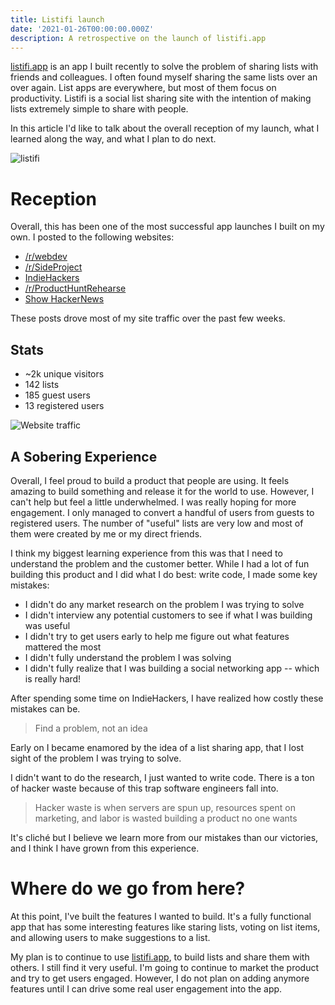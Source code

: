 ```yaml
---
title: Listifi launch
date: '2021-01-26T00:00:00.000Z'
description: A retrospective on the launch of listifi.app
---
```


[listifi.app](https://listifi.app) is an app I built recently to solve the
problem of sharing lists with friends and colleagues. I often found myself
sharing the same lists over an over again. List apps are everywhere, but most of
them focus on productivity. Listifi is a social list sharing site with the
intention of making lists extremely simple to share with people.

In this article I'd like to talk about the overall reception of my launch, what
I learned along the way, and what I plan to do next.

![listifi](/listifi.png)

# Reception

Overall, this has been one of the most successful app launches I built on my
own. I posted to the following websites:

- [/r/webdev](https://www.reddit.com/r/webdev/comments/koyjdx/listifi_sharable_lists/)
- [/r/SideProject](https://www.reddit.com/r/SideProject/comments/kn59t2/listifi_sharable_lists/)
- [IndieHackers](https://indiehackers.com)
- [/r/ProductHuntRehearse](https://www.reddit.com/r/producthuntrehearse/comments/koh6mb/listifi_sharable_lists_request_for_feedback/)
- [Show HackerNews](https://news.ycombinator.com/item?id=25903908)

These posts drove most of my site traffic over the past few weeks.

## Stats

- ~2k unique visitors
- 142 lists
- 185 guest users
- 13 registered users

![Website traffic](/traffic.png)

## A Sobering Experience

Overall, I feel proud to build a product that people are using. It feels amazing
to build something and release it for the world to use. However, I can't help
but feel a little underwhelmed. I was really hoping for more engagement. I only
managed to convert a handful of users from guests to registered users. The
number of "useful" lists are very low and most of them were created by me or my
direct friends.

I think my biggest learning experience from this was that I need to understand
the problem and the customer better. While I had a lot of fun building this
product and I did what I do best: write code, I made some key mistakes:

- I didn't do any market research on the problem I was trying to solve
- I didn't interview any potential customers to see if what I was building was
  useful
- I didn't try to get users early to help me figure out what features mattered
  the most
- I didn't fully understand the problem I was solving
- I didn't fully realize that I was building a social networking app -- which is
  really hard!

After spending some time on IndieHackers, I have realized how costly these
mistakes can be.

> Find a problem, not an idea

Early on I became enamored by the idea of a list sharing app, that I lost sight
of the problem I was trying to solve.

I didn't want to do the research, I just wanted to write code. There is a ton of
hacker waste because of this trap software engineers fall into.

> Hacker waste is when servers are spun up, resources spent on marketing, and
> labor is wasted building a product no one wants

It's cliché but I believe we learn more from our mistakes than our victories,
and I think I have grown from this experience.

# Where do we go from here?

At this point, I've built the features I wanted to build. It's a fully
functional app that has some interesting features like staring lists, voting on
list items, and allowing users to make suggestions to a list.

My plan is to continue to use [listifi.app](https://listifi.app), to build lists
and share them with others. I still find it very useful. I'm going to continue
to market the product and try to get users engaged. However, I do not plan on
adding anymore features until I can drive some real user engagement into the
app.
